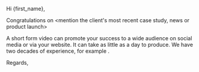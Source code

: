 Hi {first_name}, 

Congratulations on <mention the client's most recent case study, news or product launch>

A short form video can promote your success to a wide audience on social media or via your website. It can take as little as a day to produce. 
We have two decades of experience, for example <insert relevant experience here>.

Regards,

